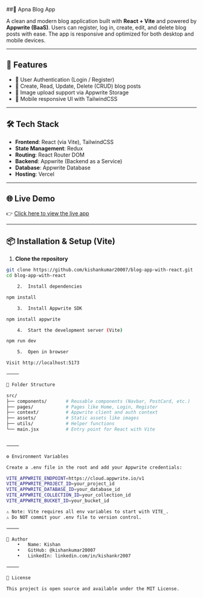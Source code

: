 

##📰 Apna Blog App

A clean and modern blog application built with **React + Vite** and powered by **Appwrite (BaaS)**. Users can register, log in, create, edit, and delete blog posts with ease. The app is responsive and optimized for both desktop and mobile devices.

---

## 🚀 Features

- 🔐 User Authentication (Login / Register)
- 📝 Create, Read, Update, Delete (CRUD) blog posts
- 📸 Image upload support via Appwrite Storage
- 📱 Mobile responsive UI with TailwindCSS

---

## 🛠 Tech Stack

- **Frontend**: React (via Vite), TailwindCSS  
- **State Management**: Redux  
- **Routing**: React Router DOM  
- **Backend**: Appwrite (Backend as a Service)  
- **Database**: Appwrite Database  
- **Hosting**: Vercel  

---

## 🌐 Live Demo

👉 [Click here to view the live app](https://apnablog-app.vercel.app)

---

## 📦 Installation & Setup (Vite)

1. **Clone the repository**

```bash
git clone https://github.com/kishankumar20007/blog-app-with-react.git
cd blog-app-with-react

	2.	Install dependencies

npm install

	3.	Install Appwrite SDK

npm install appwrite

	4.	Start the development server (Vite)

npm run dev

	5.	Open in browser

Visit http://localhost:5173

⸻

📁 Folder Structure

src/
├── components/       # Reusable components (Navbar, PostCard, etc.)
├── pages/            # Pages like Home, Login, Register
├── context/          # Appwrite client and auth context
├── assets/           # Static assets like images
├── utils/            # Helper functions
└── main.jsx          # Entry point for React with Vite


⸻

⚙️ Environment Variables

Create a .env file in the root and add your Appwrite credentials:

VITE_APPWRITE_ENDPOINT=https://cloud.appwrite.io/v1
VITE_APPWRITE_PROJECT_ID=your_project_id
VITE_APPWRITE_DATABASE_ID=your_database_id
VITE_APPWRITE_COLLECTION_ID=your_collection_id
VITE_APPWRITE_BUCKET_ID=your_bucket_id

⚠️ Note: Vite requires all env variables to start with VITE_.
⚠️ Do NOT commit your .env file to version control.

⸻

👤 Author
	•	Name: Kishan
	•	GitHub: @kishankumar20007
	•	LinkedIn: linkedin.com/in/kishankr2007

⸻

📄 License

This project is open source and available under the MIT License.